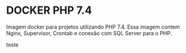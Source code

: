 # DOCKER PHP 7.4

Imagem docker para projetos utilizando PHP 7.4. Essa imagem contem Nginx, Supervisor, Crontab e conexão com SQL Server para o PHP.

teste
